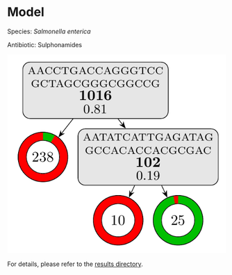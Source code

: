
# Model

Species: *Salmonella enterica*

Antibiotic: Sulphonamides

<a href="./model.pdf"><img src="./model.png" /></a>

For details, please refer to the [results directory](../../../../../results/cart_b/salmonella%20enterica/sulphonamides/repeat_0/).

